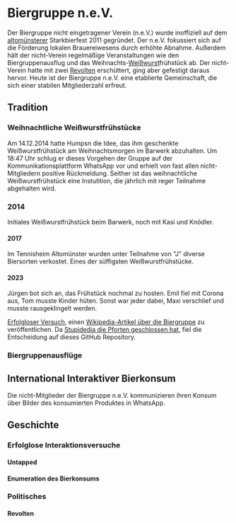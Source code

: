 # Biergruppe n.e.V.

Der Biergruppe nicht eingetragener Verein (n.e.V.) wurde inoffiziell auf dem [altomünsterer](https://de.wikipedia.org/wiki/Altom%C3%BCnster) Starkbierfest 2011 gegründet.
Der n.e.V. fokussiert sich auf die Förderung lokalen Brauereiwesens durch erhöhte Abnahme.
Außerdem hält der nicht-Verein regelmäßige Veranstaltungen wie den Biergruppenausflug und das Weihnachts-[Weißwurst](https://de.wikipedia.org/wiki/Wei%C3%9Fwurst)frühstück ab.
Der nicht-Verein hatte mit zwei [Revolten](#revolten) erschüttert, ging aber gefestigt daraus hervor.
Heute ist der Biergruppe n.e.V. eine etablierte Gemeinschaft, die sich einer stabilen Mitgliederzahl erfreut.

## Tradition

### Weihnachtliche Weißwurstfrühstücke

Am 14.12.2014 hatte Humpsn die Idee, das ihm geschenkte Weißwurstfrühstück am Weihnachtsmorgen im Barwerk abzuhalten.
Um 18:47 Uhr schlug er dieses Vorgehen der Gruppe auf der Kommunikationsplattform WhatsApp vor und erhielt von fast allen nicht-Mitgliedern positive Rückmeldung.
Seither ist das weihnachtliche Weißwurstfrühstück eine Instutition, die jährlich mit reger Teilnahme abgehalten wird.

### 2014

Initiales Weißwurstfrühstück beim Barwerk, noch mit Kasi und Knödler.

#### 2017

Im Tennisheim Altomünster wurden unter Teilnahme von "J" diverse Biersorten verkostet.
Eines der süffigsten Weißwurstfrühstücke.

#### 2023

Jürgen bot sich an, das Frühstück nochmal zu hosten.
Emil fiel mit Corona aus, Tom musste Kinder hüten.
Sonst war jeder dabei, Maxi verschlief und musste rausgeklingelt werden.

[Erfolgloser Versuch](https://de.wikipedia.org/wiki/Spezial:Logbuch?type=&user=&page=Biergruppe+n.e.V.&wpdate=&tagfilter=&wpfilters%5B%5D=newusers&wpFormIdentifier=logeventslist), einen [Wikipedia-Artikel über die Biergruppe](https://de.wikipedia.org/wiki/Biergruppe_n.e.V.) zu veröffentlichen.
Da [Stupidedia die Pforten geschlossen hat](https://www.stupidedia.org/stupi/Stupidedia:Websitewechsel), fiel die Entscheidung auf dieses GitHub Repository.

### Biergruppenausflüge

## International Interaktiver Bierkonsum

Die nicht-Mitglieder der Biergruppe n.e.V. kommunizieren ihren Konsum über Bilder des konsumierten Produktes in WhatsApp.

## Geschichte

### Erfolglose Interaktionsversuche

#### Untapped

#### Enumeration des Bierkonsums

### Politisches

#### Revolten
